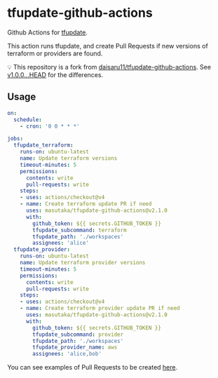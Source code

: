 # tfupdate-github-actions

Github Actions for [tfupdate](https://github.com/minamijoyo/tfupdate).

This action runs tfupdate, and create Pull Requests if new versions of terraform or providers are found.

:bulb: This repository is a fork from [daisaru11/tfupdate-github-actions](https://github.com/daisaru11/tfupdate-github-actions). See [v1.0.0...HEAD](https://github.com/masutaka/tfupdate-github-actions/compare/v1.0.0...HEAD) for the differences.

## Usage

```yaml
on:
  schedule:
    - cron: '0 0 * * *'

jobs:
  tfupdate_terraform:
    runs-on: ubuntu-latest
    name: Update terraform versions
    timeout-minutes: 5
    permissions:
      contents: write
      pull-requests: write
    steps:
    - uses: actions/checkout@v4
    - name: Create terraform update PR if need
      uses: masutaka/tfupdate-github-actions@v2.1.0
      with:
        github_token: ${{ secrets.GITHUB_TOKEN }}
        tfupdate_subcommand: terraform
        tfupdate_path: './workspaces'
        assignees: 'alice'
  tfupdate_provider:
    runs-on: ubuntu-latest
    name: Update terraform provider versions
    timeout-minutes: 5
    permissions:
      contents: write
      pull-requests: write
    steps:
    - uses: actions/checkout@v4
    - name: Create terraform provider update PR if need
      uses: masutaka/tfupdate-github-actions@v2.1.0
      with:
        github_token: ${{ secrets.GITHUB_TOKEN }}
        tfupdate_subcommand: provider
        tfupdate_path: './workspaces'
        tfupdate_provider_name: aws
        assignees: 'alice,bob'
```

You can see examples of Pull Requests to be created [here](https://github.com/daisaru11/tfupdate-github-actions-example/pulls).
